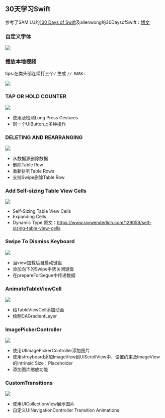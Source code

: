 ## 30天学习Swift

参考了SAM LU的[100 Days of Swift](http://samvlu.com)及allenwong的30DaysofSwift：[博文](http://weibo.com/ttarticle/p/show?id=2309403942494873235448)

### 自定义字体
![](https://github.com/MrCieong/MC30DaysOfSwift/blob/master/gif/ChangFont.gif)

### 播放本地视频
tips:在类头部连续打三个`/` 生成 `// MARK: - `

![](https://github.com/MrCieong/MC30DaysOfSwift/blob/master/gif/PlayLocalVideo.gif)

### TAP OR HOLD COUNTER

![](https://github.com/MrCieong/MC30DaysOfSwift/blob/master/gif/TapOrHold.gif)

- 使用及检测Long Press Gestures
- 同一个UIButton上多种操作

### DELETING AND REARRANGING
![](https://github.com/MrCieong/MC30DaysOfSwift/blob/master/gif/DeletingAndRearranging.gif)

- 从数据源删除数据
- 删除Table Row
- 重新排列Table Rows
- 支持Swipe删除Table Row


### Add Self-sizing Table View Cells
![](https://github.com/MrCieong/MC30DaysOfSwift/blob/master/gif/Self-sizingTableViewCells.gif)

- Self-Sizing Table View Cells
- Expanding Cells
- Dynamic Type
原文：<https://www.raywenderlich.com/129059/self-sizing-table-view-cells>

### Swipe To Dismiss Keyboard
![](https://github.com/MrCieong/MC30DaysOfSwift/blob/master/gif/SwipeToDismissKeyboard.gif)

- 当view加载后自启动键盘
- 添加向下的Swipe手势关闭键盘
- 在prepareForSegue中传递数据

### AnimateTableViewCell
![](https://github.com/MrCieong/MC30DaysOfSwift/blob/master/gif/AnimateTableViewCell.gif)

- 给TableViewCell添加动画
- 绘制CAGradientLayer

### ImagePickerController
![](https://github.com/MrCieong/MC30DaysOfSwift/blob/master/gif/ImagePickerController.gif)

- 使用UIImagePickerController添加图片
- 使用stroyboard添加ImageView到UIScrollView中，设置约束及ImageView的Intrinsic Size：Placeholder
- 添加图片缩放功能
### CustomTransitions
![](https://github.com/MrCieong/MC30DaysOfSwift/blob/master/gif/CustomTransitions.gif)

- 使用UICollectionView展示图片
- 自定义UINavigationController Transition Animations

